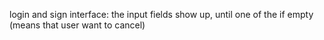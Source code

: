 login and sign interface:
	the input fields show up, until one of the if empty (means that user want to cancel)


